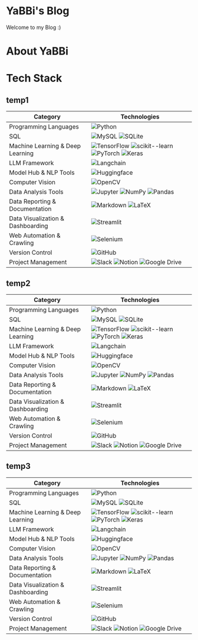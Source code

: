 # YaBBi's Blog
Welcome to my Blog :)

# About YaBBi

# Tech Stack 
## temp1

| Category | Technologies |
|----------|--------------|
| Programming Languages | ![Python](https://img.shields.io/badge/Python-FBFBF9?style=flat-square&logo=Python&logoColor=3D382F) |
| SQL | ![MySQL](https://img.shields.io/badge/MySQL-FBFBF9?style=flat-square&logo=MySQL&logoColor=3D382F) ![SQLite](https://img.shields.io/badge/SQLite-FBFBF9?style=flat-square&logo=SQLite&logoColor=3D382F) |
| Machine Learning & Deep Learning | ![TensorFlow](https://img.shields.io/badge/TensorFlow-FBFBF9?style=flat-square&logo=TensorFlow&logoColor=3D382F) ![scikit--learn](https://img.shields.io/badge/scikit--learn-FBFBF9?style=flat-square&logo=scikit-learn&logoColor=3D382F) ![PyTorch](https://img.shields.io/badge/PyTorch-FBFBF9?style=flat-square&logo=PyTorch&logoColor=3D382F) ![Keras](https://img.shields.io/badge/Keras-FBFBF9?style=flat-square&logo=Keras&logoColor=3D382F) |
| LLM Framework | ![Langchain](https://img.shields.io/badge/Langchain-FBFBF9?style=flat-square&logo=Langchain&logoColor=3D382F) |
| Model Hub & NLP Tools | ![Huggingface](https://img.shields.io/badge/Huggingface-FBFBF9?style=flat-square&logo=Huggingface&logoColor=3D382F) |
| Computer Vision | ![OpenCV](https://img.shields.io/badge/OpenCV-FBFBF9?style=flat-square&logo=OpenCV&logoColor=3D382F) |
| Data Analysis Tools | ![Jupyter](https://img.shields.io/badge/Jupyter-FBFBF9?style=flat-square&logo=Jupyter&logoColor=3D382F) ![NumPy](https://img.shields.io/badge/NumPy-FBFBF9?style=flat-square&logo=NumPy&logoColor=3D382F) ![Pandas](https://img.shields.io/badge/Pandas-FBFBF9?style=flat-square&logo=Pandas&logoColor=3D382F) |
| Data Reporting & Documentation | ![Markdown](https://img.shields.io/badge/Markdown-FBFBF9?style=flat-square&logo=Markdown&logoColor=3D382F) ![LaTeX](https://img.shields.io/badge/LaTeX-FBFBF9?style=flat-square&logo=LaTeX&logoColor=3D382F) |
| Data Visualization & Dashboarding | ![Streamlit](https://img.shields.io/badge/Streamlit-FBFBF9?style=flat-square&logo=Streamlit&logoColor=3D382F) |
| Web Automation & Crawling | ![Selenium](https://img.shields.io/badge/Selenium-FBFBF9?style=flat-square&logo=Selenium&logoColor=3D382F) |
| Version Control | ![GitHub](https://img.shields.io/badge/GitHub-FBFBF9?style=flat-square&logo=GitHub&logoColor=3D382F) |
| Project Management | ![Slack](https://img.shields.io/badge/Slack-FBFBF9?style=flat-square&logo=Slack&logoColor=3D382F) ![Notion](https://img.shields.io/badge/Notion-FBFBF9?style=flat-square&logo=Notion&logoColor=3D382F) ![Google Drive](https://img.shields.io/badge/GoogleDrive-FBFBF9?style=flat-square&logo=googledrive&logoColor=3D382F) |


## temp2
| Category | Technologies |
|----------|--------------|
| Programming Languages | ![Python](https://img.shields.io/badge/Python-DBC4B0?style=flat-square&logo=Python&logoColor=3D382F) |
| SQL | ![MySQL](https://img.shields.io/badge/MySQL-DBC4B0?style=flat-square&logo=MySQL&logoColor=3D382F) ![SQLite](https://img.shields.io/badge/SQLite-DBC4B0?style=flat-square&logo=SQLite&logoColor=3D382F) |
| Machine Learning & Deep Learning | ![TensorFlow](https://img.shields.io/badge/TensorFlow-DBC4B0?style=flat-square&logo=TensorFlow&logoColor=3D382F) ![scikit--learn](https://img.shields.io/badge/scikit--learn-DBC4B0?style=flat-square&logo=scikit-learn&logoColor=3D382F) ![PyTorch](https://img.shields.io/badge/PyTorch-DBC4B0?style=flat-square&logo=PyTorch&logoColor=3D382F) ![Keras](https://img.shields.io/badge/Keras-DBC4B0?style=flat-square&logo=Keras&logoColor=3D382F) |
| LLM Framework | ![Langchain](https://img.shields.io/badge/Langchain-DBC4B0?style=flat-square&logo=Langchain&logoColor=3D382F) |
| Model Hub & NLP Tools | ![Huggingface](https://img.shields.io/badge/Huggingface-DBC4B0?style=flat-square&logo=Huggingface&logoColor=3D382F) |
| Computer Vision | ![OpenCV](https://img.shields.io/badge/OpenCV-DBC4B0?style=flat-square&logo=OpenCV&logoColor=3D382F) |
| Data Analysis Tools | ![Jupyter](https://img.shields.io/badge/Jupyter-DBC4B0?style=flat-square&logo=Jupyter&logoColor=3D382F) ![NumPy](https://img.shields.io/badge/NumPy-DBC4B0?style=flat-square&logo=NumPy&logoColor=3D382F) ![Pandas](https://img.shields.io/badge/Pandas-DBC4B0?style=flat-square&logo=Pandas&logoColor=3D382F) |
| Data Reporting & Documentation | ![Markdown](https://img.shields.io/badge/Markdown-DBC4B0?style=flat-square&logo=Markdown&logoColor=3D382F) ![LaTeX](https://img.shields.io/badge/LaTeX-DBC4B0?style=flat-square&logo=LaTeX&logoColor=3D382F) |
| Data Visualization & Dashboarding | ![Streamlit](https://img.shields.io/badge/Streamlit-DBC4B0?style=flat-square&logo=Streamlit&logoColor=3D382F) |
| Web Automation & Crawling | ![Selenium](https://img.shields.io/badge/Selenium-DBC4B0?style=flat-square&logo=Selenium&logoColor=3D382F) |
| Version Control | ![GitHub](https://img.shields.io/badge/GitHub-DBC4B0?style=flat-square&logo=GitHub&logoColor=3D382F) |
| Project Management | ![Slack](https://img.shields.io/badge/Slack-DBC4B0?style=flat-square&logo=Slack&logoColor=3D382F) ![Notion](https://img.shields.io/badge/Notion-DBC4B0?style=flat-square&logo=Notion&logoColor=3D382F) ![Google Drive](https://img.shields.io/badge/GoogleDrive-DBC4B0?style=flat-square&logo=googledrive&logoColor=3D382F) |


## temp3

| Category | Technologies |
|----------|--------------|
| Programming Languages | ![Python](https://img.shields.io/badge/Python-EDE2D8?style=flat-square&logo=Python&logoColor=3D382F) |
| SQL | ![MySQL](https://img.shields.io/badge/MySQL-EDE2D8?style=flat-square&logo=MySQL&logoColor=3D382F) ![SQLite](https://img.shields.io/badge/SQLite-EDE2D8?style=flat-square&logo=SQLite&logoColor=3D382F) |
| Machine Learning & Deep Learning | ![TensorFlow](https://img.shields.io/badge/TensorFlow-EDE2D8?style=flat-square&logo=TensorFlow&logoColor=3D382F) ![scikit--learn](https://img.shields.io/badge/scikit--learn-EDE2D8?style=flat-square&logo=scikit-learn&logoColor=3D382F) ![PyTorch](https://img.shields.io/badge/PyTorch-EDE2D8?style=flat-square&logo=PyTorch&logoColor=3D382F) ![Keras](https://img.shields.io/badge/Keras-EDE2D8?style=flat-square&logo=Keras&logoColor=3D382F) |
| LLM Framework | ![Langchain](https://img.shields.io/badge/Langchain-EDE2D8?style=flat-square&logo=Langchain&logoColor=3D382F) |
| Model Hub & NLP Tools | ![Huggingface](https://img.shields.io/badge/Huggingface-EDE2D8?style=flat-square&logo=Huggingface&logoColor=3D382F) |
| Computer Vision | ![OpenCV](https://img.shields.io/badge/OpenCV-EDE2D8?style=flat-square&logo=OpenCV&logoColor=3D382F) |
| Data Analysis Tools | ![Jupyter](https://img.shields.io/badge/Jupyter-EDE2D8?style=flat-square&logo=Jupyter&logoColor=3D382F) ![NumPy](https://img.shields.io/badge/NumPy-EDE2D8?style=flat-square&logo=NumPy&logoColor=3D382F) ![Pandas](https://img.shields.io/badge/Pandas-EDE2D8?style=flat-square&logo=Pandas&logoColor=3D382F) |
| Data Reporting & Documentation | ![Markdown](https://img.shields.io/badge/Markdown-EDE2D8?style=flat-square&logo=Markdown&logoColor=3D382F) ![LaTeX](https://img.shields.io/badge/LaTeX-EDE2D8?style=flat-square&logo=LaTeX&logoColor=3D382F) |
| Data Visualization & Dashboarding | ![Streamlit](https://img.shields.io/badge/Streamlit-EDE2D8?style=flat-square&logo=Streamlit&logoColor=3D382F) |
| Web Automation & Crawling | ![Selenium](https://img.shields.io/badge/Selenium-EDE2D8?style=flat-square&logo=Selenium&logoColor=3D382F) |
| Version Control | ![GitHub](https://img.shields.io/badge/GitHub-EDE2D8?style=flat-square&logo=GitHub&logoColor=3D382F) |
| Project Management | ![Slack](https://img.shields.io/badge/Slack-EDE2D8?style=flat-square&logo=Slack&logoColor=3D382F) ![Notion](https://img.shields.io/badge/Notion-EDE2D8?style=flat-square&logo=Notion&logoColor=3D382F) ![Google Drive](https://img.shields.io/badge/GoogleDrive-EDE2D8?style=flat-square&logo=googledrive&logoColor=3D382F) |
